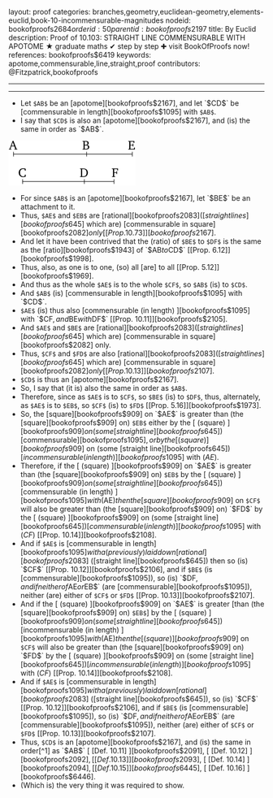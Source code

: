 layout: proof
categories: branches,geometry,euclidean-geometry,elements-euclid,book-10-incommensurable-magnitudes
nodeid: bookofproofs$2684
orderid: 50
parentid: bookofproofs$2197
title: By Euclid
description:  Proof of 10.103: STRAIGHT LINE COMMENSURABLE WITH APOTOME &#9733; graduate maths &#10004; step by step &#10010; visit BookOfProofs now!
references: bookofproofs$6419
keywords: apotome,commensurable,line,straight,proof
contributors: @Fitzpatrick,bookofproofs

---


---



* Let `$AB$` be an [apotome][bookofproofs$2167], and let `$CD$` be [commensurable in length][bookofproofs$1095] with `$AB$`.
* I say that `$CD$` is also an [apotome][bookofproofs$2167], and (is) the same in order as `$AB$`.

![fig103e](https://github.com/bookofproofs/bookofproofs.github.io/blob/main/_sources/_assets/images/euclid/Book10/fig103e.png?raw=true)

* For since `$AB$` is an [apotome][bookofproofs$2167], let `$BE$` be an attachment to it.
* Thus, `$AE$` and `$EB$` are [rational][bookofproofs$2083] ([straight lines][bookofproofs$645] which are) [commensurable in square][bookofproofs$2082] only [[Prop. 10.73]][bookofproofs$2167].
* And let it have been contrived that the (ratio) of `$BE$` to `$DF$` is the same as the [ratio][bookofproofs$1943] of `$AB$` to `$CD$` [[Prop. 6.12]][bookofproofs$1998].
* Thus, also, as one is to one, (so) all [are] to all [[Prop. 5.12]][bookofproofs$1969].
* And thus as the whole `$AE$` is to the whole `$CF$`, so `$AB$` (is) to `$CD$`.
* And `$AB$` (is) [commensurable in length][bookofproofs$1095] with `$CD$`.
* `$AE$` (is) thus also [commensurable (in length) ][bookofproofs$1095] with `$CF$`, and `$BE$` with `$DF$` [[Prop. 10.11]][bookofproofs$2105].
* And `$AE$` and `$BE$` are [rational][bookofproofs$2083] ([straight lines][bookofproofs$645] which are) [commensurable in square][bookofproofs$2082] only.
* Thus, `$CF$` and `$FD$` are also [rational][bookofproofs$2083] ([straight lines][bookofproofs$645] which are) [commensurable in square][bookofproofs$2082] only [[Prop. 10.13]][bookofproofs$2107].
* `$CD$` is thus an [apotome][bookofproofs$2167].
* So, I say that (it is) also the same in order as `$AB$`.
* Therefore, since as `$AE$` is to `$CF$`, so `$BE$` (is) to `$DF$`, thus, alternately, as `$AE$` is to `$EB$`, so `$CF$` (is) to `$FD$` [[Prop. 5.16]][bookofproofs$1973].
* So, the [square][bookofproofs$909] on `$AE$` is greater than (the [square][bookofproofs$909] on) `$EB$` either by the [ (square) ][bookofproofs$909] on (some [straight line][bookofproofs$645]) [commensurable][bookofproofs$1095], or by the [ (square) ][bookofproofs$909] on (some [straight line][bookofproofs$645]) [incommensurable (in length) ][bookofproofs$1095] with ($AE$).
* Therefore, if the [ (square) ][bookofproofs$909] on `$AE$` is greater than (the [square][bookofproofs$909] on) `$EB$` by the [ (square) ][bookofproofs$909] on (some [straight line][bookofproofs$645]) [commensurable (in length) ][bookofproofs$1095] with ($AE$) then the [square][bookofproofs$909] on `$CF$` will also be greater than (the [square][bookofproofs$909] on) `$FD$` by the [ (square) ][bookofproofs$909] on (some [straight line][bookofproofs$645]) [commensurable (in length) ][bookofproofs$1095] with ($CF$) [[Prop. 10.14]][bookofproofs$2108].
* And if `$AE$` is [commensurable in length][bookofproofs$1095] with a (previously) laid down [rational][bookofproofs$2083] ([straight line][bookofproofs$645]) then so (is) `$CF$` [[Prop. 10.12]][bookofproofs$2106], and if `$BE$` (is [commensurable][bookofproofs$1095]), so (is) `$DF$`, and if neither of `$AE$` or `$EB$` (are [commensurable][bookofproofs$1095]), neither (are) either of `$CF$` or `$FD$` [[Prop. 10.13]][bookofproofs$2107].
* And if the [ (square) ][bookofproofs$909] on `$AE$` is greater [than (the [square][bookofproofs$909] on) `$EB$`] by the [ (square) ][bookofproofs$909] on (some [straight line][bookofproofs$645]) [incommensurable (in length) ][bookofproofs$1095] with ($AE$) then the [ (square) ][bookofproofs$909] on `$CF$` will also be greater than (the [square][bookofproofs$909] on) `$FD$` by the [ (square) ][bookofproofs$909] on (some [straight line][bookofproofs$645]) [incommensurable (in length) ][bookofproofs$1095] with ($CF$) [[Prop. 10.14]][bookofproofs$2108].
* And if `$AE$` is [commensurable in length][bookofproofs$1095] with a (previously) laid down [rational][bookofproofs$2083] ([straight line][bookofproofs$645]), so (is) `$CF$` [[Prop. 10.12]][bookofproofs$2106], and if `$BE$` (is [commensurable][bookofproofs$1095]), so (is) `$DF$`, and if neither of `$AE$` or `$EB$` (are [commensurable][bookofproofs$1095]), neither (are) either of `$CF$` or `$FD$` [[Prop. 10.13]][bookofproofs$2107].
* Thus, `$CD$` is an [apotome][bookofproofs$2167], and (is) the same in order[^1] as `$AB$` [ [Def. 10.11] ][bookofproofs$2091], [ [Def. 10.12] ][bookofproofs$2092], [ [Def. 10.13] ][bookofproofs$2093], [ [Def. 10.14] ][bookofproofs$2094], [ [Def. 10.15] ][bookofproofs$6445], [ [Def. 10.16] ][bookofproofs$6446].
* (Which is) the very thing it was required to show.

[^1]: Euclid's expression "(not) being the same in order" means that the resulting irrational number is "(not) of the same kind" as that irrational number, with which it is commensurable.
